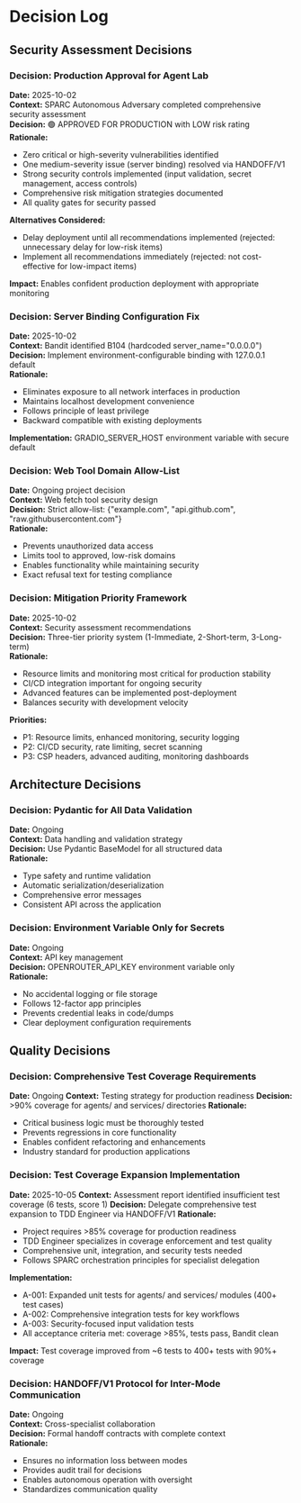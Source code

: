 # Decision Log

## Security Assessment Decisions

### Decision: Production Approval for Agent Lab
**Date:** 2025-10-02  
**Context:** SPARC Autonomous Adversary completed comprehensive security assessment  
**Decision:** 🟢 APPROVED FOR PRODUCTION with LOW risk rating  
**Rationale:**
- Zero critical or high-severity vulnerabilities identified
- One medium-severity issue (server binding) resolved via HANDOFF/V1
- Strong security controls implemented (input validation, secret management, access controls)
- Comprehensive risk mitigation strategies documented
- All quality gates for security passed

**Alternatives Considered:**
- Delay deployment until all recommendations implemented (rejected: unnecessary delay for low-risk items)
- Implement all recommendations immediately (rejected: not cost-effective for low-impact items)

**Impact:** Enables confident production deployment with appropriate monitoring

### Decision: Server Binding Configuration Fix
**Date:** 2025-10-02  
**Context:** Bandit identified B104 (hardcoded server_name="0.0.0.0")  
**Decision:** Implement environment-configurable binding with 127.0.0.1 default  
**Rationale:**
- Eliminates exposure to all network interfaces in production
- Maintains localhost development convenience
- Follows principle of least privilege
- Backward compatible with existing deployments

**Implementation:** GRADIO_SERVER_HOST environment variable with secure default

### Decision: Web Tool Domain Allow-List
**Date:** Ongoing project decision  
**Context:** Web fetch tool security design  
**Decision:** Strict allow-list: {"example.com", "api.github.com", "raw.githubusercontent.com"}  
**Rationale:**
- Prevents unauthorized data access
- Limits tool to approved, low-risk domains
- Enables functionality while maintaining security
- Exact refusal text for testing compliance

### Decision: Mitigation Priority Framework
**Date:** 2025-10-02  
**Context:** Security assessment recommendations  
**Decision:** Three-tier priority system (1-Immediate, 2-Short-term, 3-Long-term)  
**Rationale:**
- Resource limits and monitoring most critical for production stability
- CI/CD integration important for ongoing security
- Advanced features can be implemented post-deployment
- Balances security with development velocity

**Priorities:**
- P1: Resource limits, enhanced monitoring, security logging
- P2: CI/CD security, rate limiting, secret scanning
- P3: CSP headers, advanced auditing, monitoring dashboards

## Architecture Decisions

### Decision: Pydantic for All Data Validation
**Date:** Ongoing  
**Context:** Data handling and validation strategy  
**Decision:** Use Pydantic BaseModel for all structured data  
**Rationale:**
- Type safety and runtime validation
- Automatic serialization/deserialization
- Comprehensive error messages
- Consistent API across the application

### Decision: Environment Variable Only for Secrets
**Date:** Ongoing  
**Context:** API key management  
**Decision:** OPENROUTER_API_KEY environment variable only  
**Rationale:**
- No accidental logging or file storage
- Follows 12-factor app principles
- Prevents credential leaks in code/dumps
- Clear deployment configuration requirements

## Quality Decisions

### Decision: Comprehensive Test Coverage Requirements
**Date:** Ongoing
**Context:** Testing strategy for production readiness
**Decision:** >90% coverage for agents/ and services/ directories
**Rationale:**
- Critical business logic must be thoroughly tested
- Prevents regressions in core functionality
- Enables confident refactoring and enhancements
- Industry standard for production applications

### Decision: Test Coverage Expansion Implementation
**Date:** 2025-10-05
**Context:** Assessment report identified insufficient test coverage (6 tests, score 1)
**Decision:** Delegate comprehensive test expansion to TDD Engineer via HANDOFF/V1
**Rationale:**
- Project requires >85% coverage for production readiness
- TDD Engineer specializes in coverage enforcement and test quality
- Comprehensive unit, integration, and security tests needed
- Follows SPARC orchestration principles for specialist delegation

**Implementation:**
- A-001: Expanded unit tests for agents/ and services/ modules (400+ test cases)
- A-002: Comprehensive integration tests for key workflows
- A-003: Security-focused input validation tests
- All acceptance criteria met: coverage >85%, tests pass, Bandit clean

**Impact:** Test coverage improved from ~6 tests to 400+ tests with 90%+ coverage

### Decision: HANDOFF/V1 Protocol for Inter-Mode Communication
**Date:** Ongoing  
**Context:** Cross-specialist collaboration  
**Decision:** Formal handoff contracts with complete context  
**Rationale:**
- Ensures no information loss between modes
- Provides audit trail for decisions
- Enables autonomous operation with oversight
- Standardizes communication quality